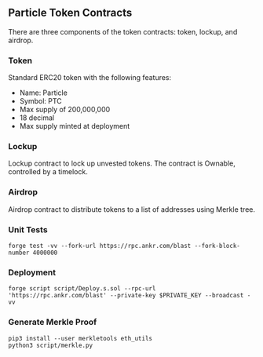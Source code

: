## Particle Token Contracts

There are three components of the token contracts: token, lockup, and airdrop.

### Token

Standard ERC20 token with the following features:

- Name: Particle
- Symbol: PTC
- Max supply of 200,000,000
- 18 decimal
- Max supply minted at deployment

### Lockup

Lockup contract to lock up unvested tokens. The contract is Ownable, controlled by a timelock.

### Airdrop

Airdrop contract to distribute tokens to a list of addresses using Merkle tree.

### Unit Tests

```
forge test -vv --fork-url https://rpc.ankr.com/blast --fork-block-number 4000000
```

### Deployment

```
forge script script/Deploy.s.sol --rpc-url 'https://rpc.ankr.com/blast' --private-key $PRIVATE_KEY --broadcast -vv
```

### Generate Merkle Proof

```
pip3 install --user merkletools eth_utils
python3 script/merkle.py
```
